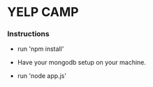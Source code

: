# YELP CAMP

### Instructions

- run 'npm install'

- Have your mongodb setup on your machine.

- run 'node app.js'
